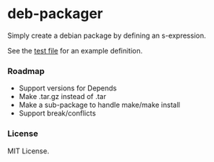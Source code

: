 # deb-packager

Simply create a debian package by defining an s-expression.

See the [test file](t/deb-packager.lisp) for an example definition.


### Roadmap

- Support versions for Depends
- Make .tar.gz instead of .tar
- Make a sub-package to handle make/make install
- Support break/conflicts

### License

MIT License.
